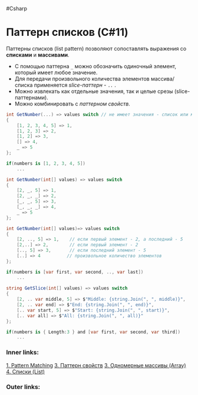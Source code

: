 #Csharp 

# Паттерн списков (C#11)

Паттерны списков (list pattern) позволяют сопоставлять выражения со **списками** и **массивами**.
- С помощью паттерна `_` можно обозначить одиночный элемент, который имеет любое значение.
- Для передачи произвольного количества элементов массива/списка применяется *slice-паттерн* - `..` .
- Можно извлекать как отдельные значения, так и целые срезы (slice-паттернами).
- Можно комбинировать с *паттерном свойств*.

```csharp
int GetNumber(...) => values switch // не имеет значения - список или массив
{
    [1, 2, 3, 4, 5] => 1,
    [1, 2, 3] => 2,
    [1, 2] => 3,
    [] => 4,
    _ => 5
};

if(numbers is [1, 2, 3, 4, 5])
	...
```

```csharp
int GetNumber(int[] values) => values switch
{
    [2, _, 5] => 1,
    [2, _, _] => 2,
    [_, _, 5] => 3,
    [_, _, _] => 4,
    _ => 5
};
```

```csharp
int GetNumber(int[] values)=> values switch
{
    [2, .., 5] => 1,    // если первый элемент - 2, а последний - 5
    [2,..] => 2,        // если первый элемент - 2
    [.., 5] => 3,       // если последний элемент - 5
    [..] => 4          // произвольное количество элементов
};
```

```csharp
if(numbers is [var first, var second, .., var last])
	...
 
string GetSlice(int[] values) => values switch
{
    [2, .. var middle, 5] => $"Middle: {string.Join(", ", middle)}",
    [2, .. var end] => $"End: {string.Join(", ", end)}",
    [.. var start, 5] => $"Start: {string.Join(", ", start)}",
    [.. var all] => $"All: {string.Join(", ", all)}"
};
```

```csharp
if(numbers is { Length:3 } and [var first, var second, var third])
	...
```

### Inner links:
[1. Pattern Matching](1.%20Languages/C-sharp/0.%20Введение/1.%20Типы%20данных/Pattern%20Matching/1.%20Pattern%20Matching.md)
[3. Паттерн свойств](1.%20Languages/C-sharp/0.%20Введение/1.%20Типы%20данных/Pattern%20Matching/3.%20Паттерн%20свойств.md)
[3. Одномерные массивы (Array)](1.%20Languages/C-sharp/0.%20Введение/3.%20Коллекции/3.%20Одномерные%20массивы%20(Array).md)
[4. Списки (List)](1.%20Languages/C-sharp/0.%20Введение/3.%20Коллекции/4.%20Списки%20(List).md)

### Outer links:
